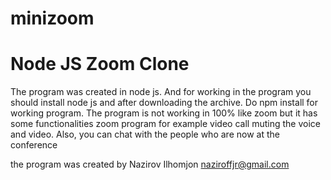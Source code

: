 # minizoom
# Node JS Zoom Clone

The program was created in node js. And for working in the program you should install node js and after downloading the archive. Do npm install for working program. The program is not working
in 100% like zoom but it has some functionalities zoom program for example video call muting the voice and video. Also, you can chat with the people who are now at the conference

the program was created by  Nazirov Ilhomjon <naziroffjr@gmail.com>
